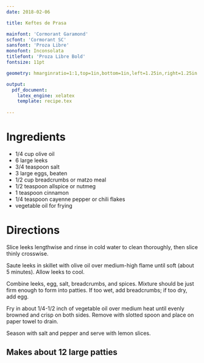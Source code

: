 ```yaml
---
date: 2018-02-06

title: Keftes de Prasa

mainfont: 'Cormorant Garamond'
scfont: 'Cormorant SC'
sansfont: 'Proza Libre'
monofont: Inconsolata
titlefont: 'Proza Libre Bold'
fontsize: 11pt

geometry: hmarginratio=1:1,top=1in,bottom=1in,left=1.25in,right=1.25in

output: 
  pdf_document:
    latex_engine: xelatex
    template: recipe.tex
    
---
```


# Ingredients 

- 1/4 cup olive oil
- 6 large leeks
- 3/4 teaspoon salt
- 3 large eggs, beaten
- 1/2 cup breadcrumbs or matzo meal
- 1/2 teaspoon allspice or nutmeg
- 1 teaspoon cinnamon
- 1/4 teaspoon cayenne pepper or chili flakes
- vegetable oil for frying

# Directions 

Slice leeks lengthwise and rinse in cold water to clean thoroughly, then slice thinly crosswise. 

Saute leeks in skillet with olive oil over medium-high flame until soft (about 5 minutes). Allow leeks to cool.  

Combine leeks, egg, salt, breadcrumbs, and spices. Mixture should be just firm enough to form into patties. If too wet, add breadcrumbs; if too dry, add egg. 

Fry in about 1/4-1/2 inch of vegetable oil over medium heat until evenly browned and crisp on both sides. Remove with slotted spoon and place on paper towel to drain. 

Season with salt and pepper and serve with lemon slices. 

## Makes about 12 large patties